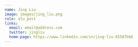 ```yaml
---
name: Jing Liu
image: images/jing_liu.png
role: alu_post
links:
  email: email@address.com
  twitter: jingliu
  home-page: https://www.linkedin.com/in/jing-liu-01587bb6
---
```

